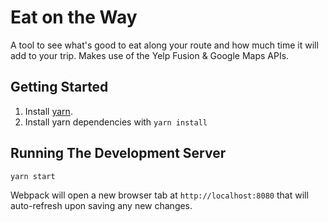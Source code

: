 # Eat on the Way

A tool to see what's good to eat along your route and how much time it will add to your trip. Makes use of the Yelp Fusion & Google Maps APIs.

## Getting Started

1. Install [yarn](https://yarnpkg.com/en/).
2. Install yarn dependencies with `yarn install`

## Running The Development Server

```
yarn start
```

Webpack will open a new browser tab at `http://localhost:8080` that will auto-refresh upon saving any new changes.